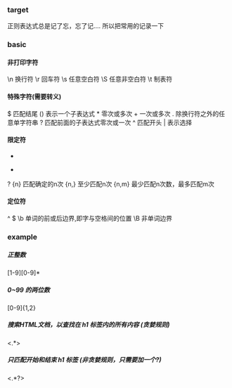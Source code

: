 ### target
正则表达式总是记了忘，忘了记.... 所以把常用的记录一下


### basic

#### 非打印字符

\n 换行符
\r 回车符
\s 任意空白符
\S 任意非空白符
\t 制表符

#### 特殊字符(需要转义)
<div>
$ 匹配结尾
() 表示一个子表达式
* 零次或多次
+ 一次或多次
. 除换行符之外的任意单字符串
? 匹配前面的子表达式零次或一次
^ 匹配开头
| 表示选择
</div>

#### 限定符
*
+
?
{n} 匹配确定的n次
{n,} 至少匹配n次
{n,m} 最少匹配n次数，最多匹配m次

#### 定位符
^
$
\b 单词的前或后边界,即字与空格间的位置
\B 非单词边界

### example

##### 正整数
[1-9][0-9]*

##### 0~99 的两位数
[0-9]{1,2}

##### 搜索HTML文档，以查找在 h1 标签内的所有内容 (贪婪规则)
<.*> 

##### 只匹配开始和结束 h1 标签 (非贪婪规则，只需要加一个?)
<.*?>

##### 



















